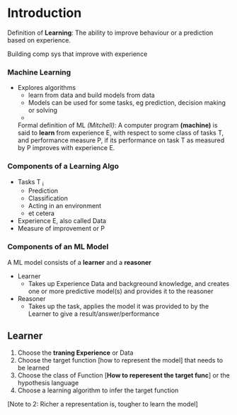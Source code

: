 # Introduction
Definition of **Learning**: The ability to improve behaviour or a prediction based on experience.

  Building comp sys that improve with experience
  
### Machine Learning 
- Explores algorithms
    - learn from data and build models from data
    - Models can be used for some tasks, eg prediction, decision making or solving
    - 
  Formal definition of ML _(Mitchell)_: A computer program **(machine)** is said to **learn** from experience E, with respect to some class of tasks T, and performance measure P, if its performance on task T as measured by P improves with experience E.
### Components of a Learning Algo
  - Tasks T <sub>i</sub>
    - Prediction
    - Classification
    - Acting in an environment
    - et cetera
  - Experience E, also called Data
  - Measure of improvement or P
 ### Components of an ML Model
A ML model consists of a **learner** and a **reasoner**
- Learner
  - Takes up Experience Data and backgreound knowledge, and creates one or more predictive model(s) and provides it to the reasoner
- Reasoner
  - Takes up the task, applies the model it was provided to by the Learner to give a result/answer/performance

## Learner
1. Choose the **traning Experience** or Data
2. Choose the target function [how to represent the model] that needs to be learned
3. Choose the class of Function [**How to reperesent the target func**] or the hypothesis language
4. Choose a learning algorithm to infer the target function

[Note to 2: Richer a representation is, tougher to learn the model]
